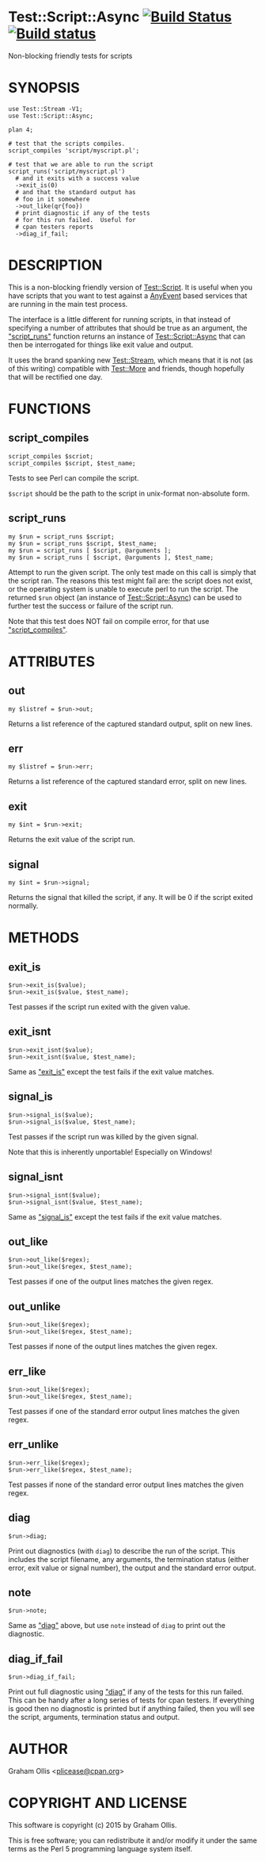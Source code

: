 # Test::Script::Async [![Build Status](https://secure.travis-ci.org/plicease/Test-Script-Async.png)](http://travis-ci.org/plicease/Test-Script-Async) [![Build status](https://ci.appveyor.com/api/projects/status/fcxqxw3utawfhdtr/branch/master?svg=true)](https://ci.appveyor.com/project/plicease/Test-Script-Async/branch/master)

Non-blocking friendly tests for scripts

# SYNOPSIS

    use Test::Stream -V1;
    use Test::Script::Async;
    
    plan 4;
    
    # test that the scripts compiles.
    script_compiles 'script/myscript.pl';
    
    # test that we are able to run the script
    script_runs('script/myscript.pl')
      # and it exits with a success value
      ->exit_is(0)
      # and that the standard output has
      # foo in it somewhere
      ->out_like(qr{foo})
      # print diagnostic if any of the tests
      # for this run failed.  Useful for
      # cpan testers reports
      ->diag_if_fail;

# DESCRIPTION

This is a non-blocking friendly version of [Test::Script](https://metacpan.org/pod/Test::Script).  It is useful when you have scripts
that you want to test against a [AnyEvent](https://metacpan.org/pod/AnyEvent) based services that are running in the main test
process.

The interface is a little different for running scripts, in that instead of specifying a number
of attributes that should be true as an argument, the ["script\_runs"](#script_runs) function returns an
instance of [Test::Script::Async](https://metacpan.org/pod/Test::Script::Async) that can then be interrogated for things like exit value
and output.

It uses the brand spanking new [Test::Stream](https://metacpan.org/pod/Test::Stream), which means that it is not (as of this writing)
compatible with [Test::More](https://metacpan.org/pod/Test::More) and friends, though hopefully that will be rectified one day.

# FUNCTIONS

## script\_compiles

    script_compiles $scriot;
    script_compiles $script, $test_name;

Tests to see Perl can compile the script.

`$script` should be the path to the script in unix-format non-absolute form.

## script\_runs

    my $run = script_runs $script;
    my $run = script_runs $script, $test_name;
    my $run = script_runs [ $script, @arguments ];
    my $run = script_runs [ $script, @arguments ], $test_name;

Attempt to run the given script.  The only test made on this call
is simply that the script ran.  The reasons this test might fail
are: the script does not exist, or the operating system is unable
to execute perl to run the script.  The returned `$run` object
(an instance of [Test::Script::Async](https://metacpan.org/pod/Test::Script::Async)) can be used to further
test the success or failure of the script run. 

Note that this test does NOT fail on compile error, for that
use ["script\_compiles"](#script_compiles).

# ATTRIBUTES

## out

    my $listref = $run->out;

Returns a list reference of the captured standard output, split on new lines.

## err

    my $listref = $run->err;

Returns a list reference of the captured standard error, split on new lines.

## exit

    my $int = $run->exit;

Returns the exit value of the script run.

## signal

    my $int = $run->signal;

Returns the signal that killed the script, if any.  It will be 0 if the script
exited normally.

# METHODS

## exit\_is

    $run->exit_is($value);
    $run->exit_is($value, $test_name);

Test passes if the script run exited with the given value.

## exit\_isnt

    $run->exit_isnt($value);
    $run->exit_isnt($value, $test_name);

Same as ["exit\_is"](#exit_is) except the test fails if the exit value matches.

## signal\_is

    $run->signal_is($value);
    $run->signal_is($value, $test_name);

Test passes if the script run was killed by the given signal.

Note that this is inherently unportable!  Especially on Windows!

## signal\_isnt

    $run->signal_isnt($value);
    $run->signal_isnt($value, $test_name);

Same as ["signal\_is"](#signal_is) except the test fails if the exit value matches.

## out\_like

    $run->out_like($regex);
    $run->out_like($regex, $test_name);

Test passes if one of the output lines matches the given regex.

## out\_unlike

    $run->out_like($regex);
    $run->out_like($regex, $test_name);

Test passes if none of the output lines matches the given regex.

## err\_like

    $run->out_like($regex);
    $run->out_like($regex, $test_name);

Test passes if one of the standard error output lines matches the given regex.

## err\_unlike

    $run->err_like($regex);
    $run->err_like($regex, $test_name);

Test passes if none of the standard error output lines matches the given regex.

## diag

    $run->diag;

Print out diagnostics (with `diag`) to describe the run of the script.
This includes the script filename, any arguments, the termination status
(either error, exit value or signal number), the output and the standard
error output.

## note

    $run->note;

Same as ["diag"](#diag) above, but use `note` instead of `diag` to print out
the diagnostic.

## diag\_if\_fail

    $run->diag_if_fail;

Print out full diagnostic using ["diag"](#diag) if any of the tests for this run
failed.  This can be handy after a long series of tests for cpan testers.
If everything is good then no diagnostic is printed but if anything failed,
then you will see the script, arguments, termination status and output.

# AUTHOR

Graham Ollis &lt;plicease@cpan.org>

# COPYRIGHT AND LICENSE

This software is copyright (c) 2015 by Graham Ollis.

This is free software; you can redistribute it and/or modify it under
the same terms as the Perl 5 programming language system itself.
